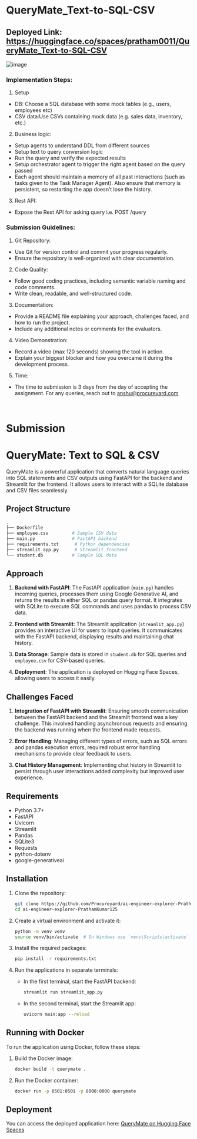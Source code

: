 # QueryMate_Text-to-SQL-CSV

## Deployed Link: https://huggingface.co/spaces/pratham0011/QueryMate_Text-to-SQL-CSV

![image](https://github.com/user-attachments/assets/59bf8b5f-a447-4f30-8f4b-21f34927b457)

### Implementation Steps:

1.	Setup
  - DB: Choose a SQL database with some mock tables (e.g., users, employees etc) 
  - CSV data:Use CSVs containing mock data (e.g. sales data, inventory, etc.)

2. Business logic:
- Setup agents to understand DDL from different sources
- Setup text to query conversion logic
- Run the query and verify the expected results
- Setup orchestrator agent to trigger the right agent based on the query passed
- Each agent should maintain a memory of all past interactions (such as tasks given to the Task Manager Agent). Also ensure that memory is persistent, so restarting the app doesn’t lose the history.

3.	Rest API:
- Expose the Rest API for asking query i.e. POST /query


### Submission Guidelines:
1.	Git Repository:
- Use Git for version control and commit your progress regularly.
- Ensure the repository is well-organized with clear documentation.
	
2.	Code Quality:
- Follow good coding practices, including semantic variable naming and code comments.
- Write clean, readable, and well-structured code.

3.	Documentation:
- Provide a README file explaining your approach, challenges faced, and how to run the project.
- Include any additional notes or comments for the evaluators.

4.	Video Demonstration:
- Record a video (max 120 seconds) showing the tool in action.
- Explain your biggest blocker and how you overcame it during the development process.

5. Time:
- The time to submission is 3 days from the day of accepting the assignment. For any queries, reach out to anshu@procureyard.com

<br>

# Submission

# QueryMate: Text to SQL & CSV

QueryMate is a powerful application that converts natural language queries into SQL statements and CSV outputs using FastAPI for the backend and Streamlit for the frontend. It allows users to interact with a SQLite database and CSV files seamlessly.

## Project Structure
``` bash
.
├── Dockerfile  
├── employee.csv         # Sample CSV data  
├── main.py              # FastAPI backend 
├── requirements.txt      # Python dependencies
├── streamlit_app.py      # Streamlit frontend 
└── student.db           # Sample SQL data
```

## Approach

1. **Backend with FastAPI**: The FastAPI application (`main.py`) handles incoming queries, processes them using Google Generative AI, and returns the results in either SQL or pandas query format. It integrates with SQLite to execute SQL commands and uses pandas to process CSV data.

2. **Frontend with Streamlit**: The Streamlit application (`streamlit_app.py`) provides an interactive UI for users to input queries. It communicates with the FastAPI backend, displaying results and maintaining chat history.

3. **Data Storage**: Sample data is stored in `student.db` for SQL queries and `employee.csv` for CSV-based queries.

4. **Deployment**: The application is deployed on Hugging Face Spaces, allowing users to access it easily.

## Challenges Faced

1. **Integration of FastAPI with Streamlit**: Ensuring smooth communication between the FastAPI backend and the Streamlit frontend was a key challenge. This involved handling asynchronous requests and ensuring the backend was running when the frontend made requests.

2. **Error Handling**: Managing different types of errors, such as SQL errors and pandas execution errors, required robust error handling mechanisms to provide clear feedback to users.

3. **Chat History Management**: Implementing chat history in Streamlit to persist through user interactions added complexity but improved user experience.

## Requirements

- Python 3.7+
- FastAPI
- Uvicorn
- Streamlit
- Pandas
- SQLite3
- Requests
- python-dotenv
- google-generativeai

## Installation

1. Clone the repository:

   ```bash
   git clone https://github.com/Procureyard/ai-engineer-explorer-PrathamKumar125.git
   cd ai-engineer-explorer-PrathamKumar125
   ```

2. Create a virtual environment and activate it:

   ```bash
   python -m venv venv
   source venv/bin/activate  # On Windows use `venv\Scripts\activate`
   ```

3. Install the required packages:

   ```bash
   pip install -r requirements.txt
   ```

4. Run the applications in separate terminals:

   - In the first terminal, start the FastAPI backend:

     ```bash
     streamlit run streamlit_app.py
     ```

   - In the second terminal, start the Streamlit app:

     ```bash
     uvicorn main:app --reload
     ```

## Running with Docker

To run the application using Docker, follow these steps:

1. Build the Docker image:

   ```bash
   docker build -t querymate .
   ```

2. Run the Docker container:

   ```bash
   docker run -p 8501:8501 -p 8000:8000 querymate
   ```

## Deployment

You can access the deployed application here: [QueryMate on Hugging Face Spaces](https://huggingface.co/spaces/pratham0011/QueryMate_Text-to-SQL-CSV)
